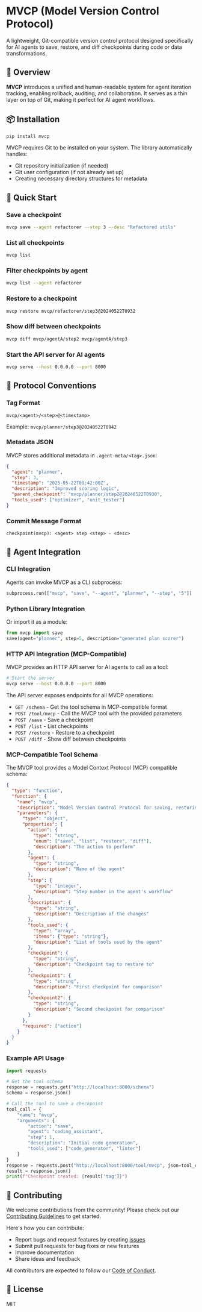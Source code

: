 # MVCP (Model Version Control Protocol)

A lightweight, Git-compatible version control protocol designed specifically for AI agents to save, restore, and diff checkpoints during code or data transformations.

## 🧩 Overview

**MVCP** introduces a unified and human-readable system for agent iteration tracking, enabling rollback, auditing, and collaboration. It serves as a thin layer on top of Git, making it perfect for AI agent workflows.

## 📦 Installation

```bash
pip install mvcp
```

MVCP requires Git to be installed on your system. The library automatically handles:
- Git repository initialization (if needed)
- Git user configuration (if not already set up)
- Creating necessary directory structures for metadata

## 🚀 Quick Start

### Save a checkpoint

```bash
mvcp save --agent refactorer --step 3 --desc "Refactored utils"
```

### List all checkpoints

```bash
mvcp list
```

### Filter checkpoints by agent

```bash
mvcp list --agent refactorer
```

### Restore to a checkpoint

```bash
mvcp restore mvcp/refactorer/step3@20240522T0932
```

### Show diff between checkpoints

```bash
mvcp diff mvcp/agentA/step2 mvcp/agentA/step3
```

### Start the API server for AI agents

```bash
mvcp serve --host 0.0.0.0 --port 8000
```

## 🧠 Protocol Conventions

### Tag Format

```
mvcp/<agent>/<step>@<timestamp>
```

Example: `mvcp/planner/step3@20240522T0942`

### Metadata JSON

MVCP stores additional metadata in `.agent-meta/<tag>.json`:

```json
{
  "agent": "planner",
  "step": 3,
  "timestamp": "2025-05-22T09:42:00Z",
  "description": "Improved scoring logic",
  "parent_checkpoint": "mvcp/planner/step2@20240522T0930",
  "tools_used": ["optimizer", "unit_tester"]
}
```

### Commit Message Format

```
checkpoint(mvcp): <agent> step <step> - <desc>
```

## 🧩 Agent Integration

### CLI Integration

Agents can invoke MVCP as a CLI subprocess:

```python
subprocess.run(["mvcp", "save", "--agent", "planner", "--step", "5"])
```

### Python Library Integration

Or import it as a module:

```python
from mvcp import save
save(agent="planner", step=5, description="generated plan scorer")
```

### HTTP API Integration (MCP-Compatible)

MVCP provides an HTTP API server for AI agents to call as a tool:

```bash
# Start the server
mvcp serve --host 0.0.0.0 --port 8000
```

The API server exposes endpoints for all MVCP operations:

- `GET /schema` - Get the tool schema in MCP-compatible format
- `POST /tool/mvcp` - Call the MVCP tool with the provided parameters
- `POST /save` - Save a checkpoint
- `POST /list` - List checkpoints
- `POST /restore` - Restore to a checkpoint
- `POST /diff` - Show diff between checkpoints

### MCP-Compatible Tool Schema

The MVCP tool provides a Model Context Protocol (MCP) compatible schema:

```json
{
  "type": "function",
  "function": {
    "name": "mvcp",
    "description": "Model Version Control Protocol for saving, restoring, and comparing checkpoints during code transformations",
    "parameters": {
      "type": "object",
      "properties": {
        "action": {
          "type": "string",
          "enum": ["save", "list", "restore", "diff"],
          "description": "The action to perform"
        },
        "agent": {
          "type": "string",
          "description": "Name of the agent"
        },
        "step": {
          "type": "integer",
          "description": "Step number in the agent's workflow"
        },
        "description": {
          "type": "string",
          "description": "Description of the changes"
        },
        "tools_used": {
          "type": "array",
          "items": {"type": "string"},
          "description": "List of tools used by the agent"
        },
        "checkpoint": {
          "type": "string",
          "description": "Checkpoint tag to restore to"
        },
        "checkpoint1": {
          "type": "string",
          "description": "First checkpoint for comparison"
        },
        "checkpoint2": {
          "type": "string",
          "description": "Second checkpoint for comparison"
        }
      },
      "required": ["action"]
    }
  }
}
```

### Example API Usage

```python
import requests

# Get the tool schema
response = requests.get("http://localhost:8000/schema")
schema = response.json()

# Call the tool to save a checkpoint
tool_call = {
    "name": "mvcp",
    "arguments": {
        "action": "save",
        "agent": "coding_assistant",
        "step": 1,
        "description": "Initial code generation",
        "tools_used": ["code_generator", "linter"]
    }
}
response = requests.post("http://localhost:8000/tool/mvcp", json=tool_call)
result = response.json()
print(f"Checkpoint created: {result['tag']}")
```

## 🔧 Contributing

We welcome contributions from the community! Please check out our [Contributing Guidelines](CONTRIBUTING.md) to get started.

Here's how you can contribute:
- Report bugs and request features by creating [issues](https://github.com/evangelosmeklis/mvcp/issues)
- Submit pull requests for bug fixes or new features
- Improve documentation
- Share ideas and feedback

All contributors are expected to follow our [Code of Conduct](CODE_OF_CONDUCT.md).

## 📌 License

MIT 
